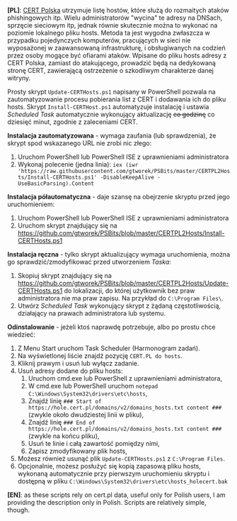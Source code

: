 **\[PL\]**:
[CERT Polska](https://www.cert.pl/) utrzymuje listę hostów, które służą do rozmaitych ataków phishingowych itp. Wielu administratorów "wycina" te adresy na DNSach, sprzęcie sieciowym itp, jednak równie skutecznie można to wykonać na poziomie lokalnego pliku hosts. Metoda ta jest wygodna zwłaszcza w przypadku pojedynczych komputerów, pracujących w sieci nie wyposażonej w zaawansowaną infrastrukturę, i obsługiwanych na codzień przez osoby mogące być ofiarami ataków. Wpisane do pliku hosts adresy z CERT Polska, zamiast do atakującego, prowadzić będą na dedykowaną stronę CERT, zawierającą ostrzeżenie o szkodliwym charakterze danej witryny.

Prosty skrypt `Update-CERTHosts.ps1` napisany w PowerShell pozwala na zautomatyzowanie procesu pobierania list z CERT i dodawania ich do pliku hosts. Skrypt `Install-CERTHost.ps1` automatyzuje instalację i ustawia *Scheduled Task* automatycznie wykonujący aktualizację ~~co godzinę~~ co dziesięć minut, zgodnie z zaleceniami CERT.

**Instalacja zautomatyzowana** - wymaga zaufania (lub sprawdzenia), że skrypt spod wskazanego URL nie zrobi nic złego:
1. Uruchom PowerShell lub PowerShell ISE z uprawnieniami administratora
1. Wykonaj polecenie (jedna linia): `iex (iwr 'https://raw.githubusercontent.com/gtworek/PSBits/master/CERTPL2Hosts/Install-CERTHosts.ps1' -DisableKeepAlive -UseBasicParsing).Content`

**Instalacja półautomatyczna** - daje szansę na obejrzenie skryptu przed jego uruchomieniem:
1. Uruchom PowerShell lub PowerShell ISE z uprawnieniami administratora
1. Uruchom skrypt znajdujący się na https://github.com/gtworek/PSBits/blob/master/CERTPL2Hosts/Install-CERTHosts.ps1

**Instalacja ręczna** - tylko skrypt aktualizujący wymaga uruchomienia, można go sprawdzić/zmodyfikować przed utworzeniem *Taska*:
1. Skopiuj skrypt znajdujący się na https://github.com/gtworek/PSBits/blob/master/CERTPL2Hosts/Update-CERTHosts.ps1 do lokalizacji, do której użytkownik bez praw administratora nie ma praw zapisu. Na przykład do `C:\Program Files\`.
1. Utwórz *Scheduled Task* wykonujący skrypt z żądaną częstotliwością, działający na prawach administratora lub systemu.

**Odinstalowanie** - jeżeli ktoś naprawdę potrzebuje, albo po prostu chce wiedzieć:
1. Z Menu Start uruchom Task Scheduler (Harmonogram zadań).
1. Na wyświetlonej liście znajdź pozycję `CERT.PL do hosts`.
1. Kliknij prawym i usuń lub wyłącz zadanie.
1. Usuń adresy dodane do pliku hosts:
    1. Uruchom cmd.exe lub PowerShell z uprawnieniami administratora,
    1. W cmd.exe lub PowerShell uruchom `notepad C:\Windows\System32\drivers\etc\hosts`,
    1. Znajdź linię `### Start of https://hole.cert.pl/domains/v2/domains_hosts.txt content ###` (zwykle około dwudziestej linii w pliku),
    1. Znajdź linię `### End of https://hole.cert.pl/domains/v2/domains_hosts.txt content ###` (zwykle na końcu pliku),
    1. Usuń te linie i całą zawartość pomiędzy nimi,
    1. Zapisz zmodyfikowany plik hosts,
1. Możesz również usunąć plik `Update-CERTHosts.ps1` z `C:\Program Files`.
1. Opcjonalnie, możesz posłużyć się kopią zapasową pliku hosts, wykonaną automatycznie przy pierwszym uruchomieniu skryptu i dostępną w pliku `C:\Windows\System32\drivers\etc\hosts_holecert.bak`

**\[EN\]**: as these scripts rely on cert.pl data, useful only for Polish users, I am providing the description only in Polish. Scripts are relatively simple, though.
